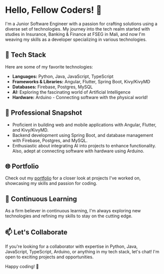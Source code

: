 # Hello, Fellow Coders! 👋

I'm a Junior Software Engineer with a passion for crafting solutions using a diverse set of technologies. My journey into the tech realm started with studies in Insurance, Banking & Finance at FSEG in Mali, and now I'm weaving my skills as a developer specializing in various technologies.

## 🚀 Tech Stack

Here are some of my favorite technologies:

- **Languages:** Python, Java, JavaScript, TypeScript
- **Frameworks & Libraries:** Angular, Flutter, Spring Boot, Kivy/KivyMD
- **Databases:** Firebase, Postgres, MySQL
- **AI:** Exploring the fascinating world of Artificial Intelligence
- **Hardware:** Arduino - Connecting software with the physical world!

## 💼 Professional Snapshot

- Proficient in building web and mobile applications with Angular, Flutter, and Kivy/KivyMD.
- Backend development using Spring Boot, and database management with Firebase, Postgres, and MySQL.
- Enthusiastic about integrating AI into projects to enhance functionality. Also, adept at connecting software with hardware using Arduino.

## 🌐 Portfolio

Check out my [portfolio](https://ikelly.web.app) for a closer look at projects I've worked on, showcasing my skills and passion for coding.

## 🌱 Continuous Learning

As a firm believer in continuous learning, I'm always exploring new technologies and refining my skills to stay on the cutting edge.

## 📫 Let's Collaborate

If you're looking for a collaborator with expertise in Python, Java, JavaScript, TypeScript, Arduino, or anything in my tech stack, let's chat! I'm open to exciting projects and opportunities.

Happy coding! 🚀
